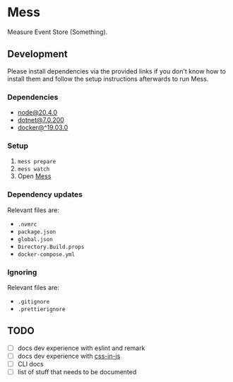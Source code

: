 # Mess

Measure Event Store (Something).

## Development

Please install dependencies via the provided links if you don't know how to
install them and follow the setup instructions afterwards to run Mess.

### Dependencies

- [node@20.4.0](https://nodejs.org/dist/v20.4.0/)
- [dotnet@7.0.200](https://github.com/dotnet/core/blob/main/release-notes/7.0/7.0.3/7.0.3.md)
- [docker@^19.03.0](https://docs.docker.com/engine/install/)

### Setup

1. `mess prepare`
2. `mess watch`
3. Open [Mess](https://localhost:5001)

### Dependency updates

Relevant files are:

- `.nvmrc`
- `package.json`
- `global.json`
- `Directory.Build.props`
- `docker-compose.yml`

### Ignoring

Relevant files are:

- `.gitignore`
- `.prettierignore`

## TODO

- [ ] docs dev experience with eslint and remark
- [ ] docs dev experience with [css-in-js](https://docusaurus.io/docs/styling-layout#css-in-js)
- [ ] CLI docs
- [ ] list of stuff that needs to be documented
